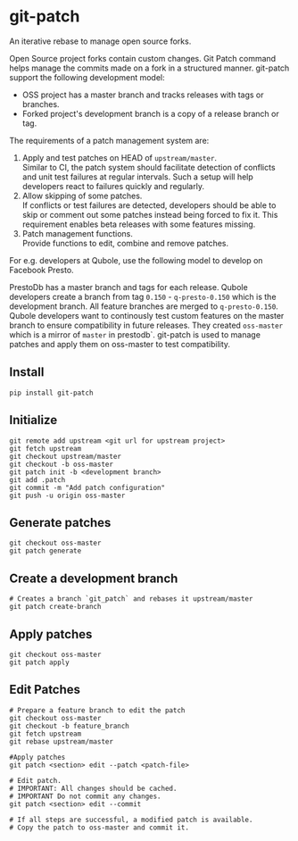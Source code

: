 # git-patch
An iterative rebase to manage open source forks.

Open Source project forks contain custom changes. Git Patch command helps manage the commits made on a 
fork in a structured manner.
git-patch support the following development model:
* OSS project has a master branch and tracks releases with tags or branches. 
* Forked project's development branch is a copy of a release branch or tag. 

The requirements of a patch management system are:  
1. Apply and test patches on HEAD of `upstream/master`.  
   Similar to CI, the patch system should facilitate detection of conflicts and unit test failures at regular intervals.
   Such a setup will help developers react to failures quickly and regularly.  
2. Allow skipping of some patches.  
   If conflicts or test failures are detected, developers should be able to skip or comment out some patches instead
   being forced to fix it. This requirement enables beta releases with some features missing.  
3. Patch management functions.  
   Provide functions to edit, combine and remove patches.  
   
For e.g. developers at Qubole, use the following model to develop on Facebook Presto.

PrestoDb has a master branch and tags for each release.
Qubole developers create a branch from tag `0.150` - `q-presto-0.150` which is the development branch.
All feature branches are merged to `q-presto-0.150`. 
Qubole developers want to continously test custom features on the master branch to ensure compatibility in future releases.
They created `oss-master` which is a mirror of `master` in prestodb`.
git-patch is used to manage patches and apply them on oss-master to test compatibility.

## Install
    pip install git-patch
        
        
## Initialize

    git remote add upstream <git url for upstream project>
    git fetch upstream
    git checkout upstream/master
    git checkout -b oss-master
    git patch init -b <development branch>
    git add .patch
    git commit -m "Add patch configuration"
    git push -u origin oss-master
    

## Generate patches

    git checkout oss-master
    git patch generate
    
## Create a development branch    

    # Creates a branch `git_patch` and rebases it upstream/master
    git patch create-branch
    
## Apply patches


    git checkout oss-master
    git patch apply
    
## Edit Patches


    # Prepare a feature branch to edit the patch
    git checkout oss-master
    git checkout -b feature_branch
    git fetch upstream
    git rebase upstream/master
    
    #Apply patches
    git patch <section> edit --patch <patch-file>
    
    # Edit patch. 
    # IMPORTANT: All changes should be cached. 
    # IMPORTANT Do not commit any changes. 
    git patch <section> edit --commit
    
    # If all steps are successful, a modified patch is available. 
    # Copy the patch to oss-master and commit it. 

